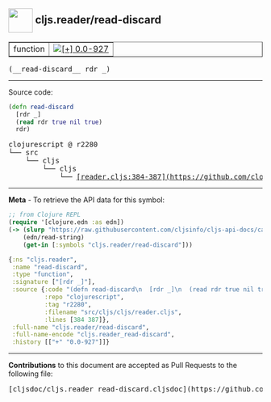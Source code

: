 ## <img width="48px" valign="middle" src="http://i.imgur.com/Hi20huC.png"> cljs.reader/read-discard

 <table border="1">
<tr>

<td>function</td>
<td><a href="https://github.com/cljsinfo/cljs-api-docs/tree/0.0-927"><img valign="middle" alt="[+] 0.0-927" src="https://img.shields.io/badge/+-0.0--927-lightgrey.svg"></a> </td>
</tr>
</table>

 <samp>
(__read-discard__ rdr _)<br>
</samp>

---





Source code:

```clj
(defn read-discard
  [rdr _]
  (read rdr true nil true)
  rdr)
```

 <pre>
clojurescript @ r2280
└── src
    └── cljs
        └── cljs
            └── <ins>[reader.cljs:384-387](https://github.com/clojure/clojurescript/blob/r2280/src/cljs/cljs/reader.cljs#L384-L387)</ins>
</pre>


---

__Meta__ - To retrieve the API data for this symbol:

```clj
;; from Clojure REPL
(require '[clojure.edn :as edn])
(-> (slurp "https://raw.githubusercontent.com/cljsinfo/cljs-api-docs/catalog/cljs-api.edn")
    (edn/read-string)
    (get-in [:symbols "cljs.reader/read-discard"]))
```

```clj
{:ns "cljs.reader",
 :name "read-discard",
 :type "function",
 :signature ["[rdr _]"],
 :source {:code "(defn read-discard\n  [rdr _]\n  (read rdr true nil true)\n  rdr)",
          :repo "clojurescript",
          :tag "r2280",
          :filename "src/cljs/cljs/reader.cljs",
          :lines [384 387]},
 :full-name "cljs.reader/read-discard",
 :full-name-encode "cljs.reader_read-discard",
 :history [["+" "0.0-927"]]}

```

---

__Contributions__ to this document are accepted as Pull Requests to the following file:

 <pre>
[cljsdoc/cljs.reader_read-discard.cljsdoc](https://github.com/cljsinfo/cljs-api-docs/blob/master/cljsdoc/cljs.reader_read-discard.cljsdoc)
</pre>

